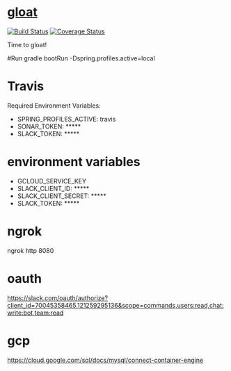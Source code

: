 # [gloat](https://vandiedakaf.github.io/)

[![Build Status](https://travis-ci.org/vandiedakaf/gloat.svg?branch=master)](https://travis-ci.org/vandiedakaf/gloat) [![Coverage Status](https://coveralls.io/repos/github/vandiedakaf/gloat/badge.svg)](https://coveralls.io/github/vandiedakaf/gloat)

Time to gloat!

#Run
gradle bootRun -Dspring.profiles.active=local

# Travis
Required Environment Variables:
* SPRING_PROFILES_ACTIVE: travis
* SONAR_TOKEN: *****
* SLACK_TOKEN: *****

# environment variables
* GCLOUD_SERVICE_KEY
* SLACK_CLIENT_ID: *****
* SLACK_CLIENT_SECRET: *****
* SLACK_TOKEN: *****

# ngrok
ngrok http 8080

# oauth
https://slack.com/oauth/authorize?client_id=70045358465.121259295136&scope=commands,users:read,chat:write:bot,team:read


# gcp
https://cloud.google.com/sql/docs/mysql/connect-container-engine
